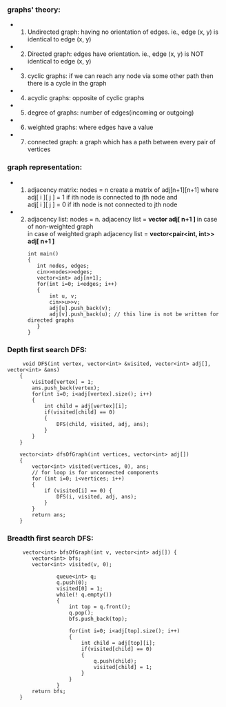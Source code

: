 ### graphs' theory:
* 1. Undirected graph: having no orientation of edges. ie., edge (x, y) is identical to edge (x, y)
* 2. Directed graph: edges have orientation. ie., edge (x, y) is NOT identical to edge (x, y)
* 3. cyclic graphs: if we can reach any node via some other path then there is a cycle in the graph
* 4. acyclic graphs: opposite of cyclic graphs
* 5. degree of graphs: number of edges(incoming or outgoing)
* 6. weighted graphs: where edges have a value
* 7. connected graph: a graph which has a path between every pair of vertices
### graph representation:
* 1. adjacency matrix: nodes = n create a matrix of adj[n+1][n+1] where <br>
     adj[ i ][ j ] = 1 if ith node is connected to jth node and <br>
     adj[ i ][ j ] = 0 if ith node is not connected to jth node <br>
* 2. adjacency list: nodes = n. adjacency list = <b>vector<int> adj[ n+1 ] </b> in case of non-weighted graph <br>
     in case of weighted graph  adjacency list = <b>vector<pair<int, int>> adj[ n+1 ] </b>  
     ```
     int main()
     {
        int nodes, edges;
        cin>>nodes>>edges;
        vector<int> adj[n+1];
        for(int i=0; i<edges; i++)
        {
            int u, v;
            cin>>u>>v;
            adj[u].push_back(v);
            adj[v].push_back(u); // this line is not be written for directed graphs
        }
     }
     ```
### Depth first search DFS:     
```
     void DFS(int vertex, vector<int> &visited, vector<int> adj[], vector<int> &ans)
    {
        visited[vertex] = 1;
        ans.push_back(vertex);
        for(int i=0; i<adj[vertex].size(); i++)
        {
            int child = adj[vertex][i];
            if(visited[child] == 0)
            {
                DFS(child, visited, adj, ans);
            }
        }
    }
    
    vector<int> dfsOfGraph(int vertices, vector<int> adj[]) 
    {
        vector<int> visited(vertices, 0), ans;
        // for loop is for unconnected components
        for (int i=0; i<vertices; i++)
        {
            if (visited[i] == 0) {
                DFS(i, visited, adj, ans);
            }
        }
        return ans;
    }   
```
### Breadth first search DFS:     
```
     vector<int> bfsOfGraph(int v, vector<int> adj[]) {
        vector<int> bfs;
        vector<int> visited(v, 0);
        
                queue<int> q;
                q.push(0);
                visited[0] = 1;
                while(! q.empty())
                {
                    int top = q.front();
                    q.pop();
                    bfs.push_back(top);
                    
                    for(int i=0; i<adj[top].size(); i++)
                    {
                        int child = adj[top][i];
                        if(visited[child] == 0)
                        {
                            q.push(child);
                            visited[child] = 1;
                        }
                    }
                }
        return bfs;
    }    
```
                                                                                                             
     
